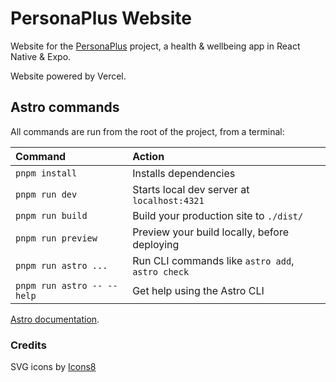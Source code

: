 # PersonaPlus Website

Website for the [PersonaPlus](https://github.com/ZakaHaceCosas/personaplus) project, a health & wellbeing app in React Native & Expo.

Website powered by Vercel.
<!--## TODO

- [ ] Bring back languages.
- [ ] Add remaining images and content.
- [X] Optimize images with `.webp` format.
- [X] Optimize CSS as much as possible.
- [X] Fix responsive design (it works, but poorly).
- [X] Perhaps replace some text buttons with icons?
- [X] Make the page static with Astro so no tons of JS are sent to the browser.
 -->
## Astro commands

All commands are run from the root of the project, from a terminal:

| Command                   | Action                                           |
| :------------------------ | :----------------------------------------------- |
| `pnpm install`             | Installs dependencies                            |
| `pnpm run dev`             | Starts local dev server at `localhost:4321`      |
| `pnpm run build`           | Build your production site to `./dist/`          |
| `pnpm run preview`         | Preview your build locally, before deploying     |
| `pnpm run astro ...`       | Run CLI commands like `astro add`, `astro check` |
| `pnpm run astro -- --help` | Get help using the Astro CLI                     |

[Astro documentation](https://docs.astro.build).

### Credits

SVG icons by [Icons8](https://icons8.com)
